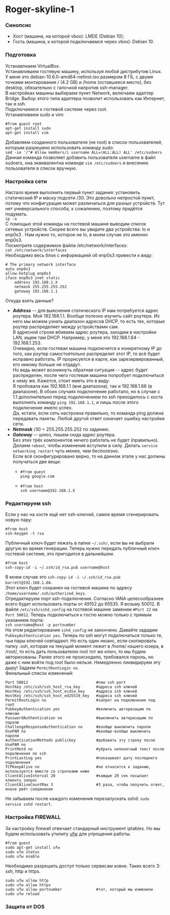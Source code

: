 # Roger-skyline-1  
### Синопсис  
* Хост (машина, на которой vbox): LMDE (Debian 10);  
* Гость (машина, к которой подключаемся через vbox): Debian 10.
### Подготовка
Устанавлиаем VirtualBox.  
Устанавливаем гостевую машину, используя любой дистрибутив Linux.
У меня это debian-10.6.0-amd64-netinst.iso размером 8 ГБ, с двумя точками монтирования
/ (4.2 GB) и /home (оставшееся место), без desktop, обязательно с галочкой напротив
ssh-manager.  
В настройках машины выбираем пункт Network, включаем адаптер Bridge. Выбор этого
типа адаптера позволит использовать как Интернет, так и ssh.  
Подключаемся к гостевой системе через root.  
Устанавливаем sudo и vim:  
```shell script
#from guest root
apt-get install sudo
apt-get install vim
```
Добавляем созданного пользователя (не root) в список пользователей, которым
разрешено использовать команду sudo:  
`sed -ie '/^# Allow members/i username ALL=(ALL:ALL) ALL' /etc/sudoers`  
Данная команда позволяет добавить пользователя username в файл sudoers, она
эквивалентна команде `vim /etc/sudoers` и внесению пользователя в список вручную.
### Настройка сети
Настало время выполнить первый пункт задания:
установить статический IP и маску подсети /30. Это довольно непростой пункт,
потому что конфигурация может различаться для разных устройств. Тут нет
универсального способа, к сожалению, поэтому придётся подумать.  
`ip -a`  
С помощью этой команды на гостевой машине выводим список сетевых устройств.
Скорее всего вы увидите два устройства: lo и enp0s3
. Нам нужно то, которое не lo, в моем случае это именно enp0s3.  
Посмотрите содержимое файла /etc/network/interfaces:  
`cat /etc/network/interfaces `  
Необходимо весь блок с информацией об enp0s3 привести к виду:  
```
# The primary network interface  
auto enp0s3  
allow-hotplug enp0s3  
iface enp0s3 inet static  
	address 192.168.1.X  
	netmask 255.255.255.252  
	gateway 192.168.1.1
```
Откуда взять данные?  
* **_Address_** -- для выяснения статического IP нам потребуется адрес роутера. Мой
192.168.1.1. Вообще полезно изучить сайт роутера. Из него мы можем узнать диапазон
адресов DHCP, то есть тех, которые роутер распределяет между устройствами сам.  
В адресной строке вбиваем адрес роутера, заходим в настройки LAN, ищем там DHCP.
Например, у меня это 192.168.1.64 - 192.168.1.253.  
Очевидно, если гостевая машина подключится к конкретному IP до того, как роутер
самостоятельно распределит этот IP, то всё будет исправно работать. IP прорисуется
в карте, как зарезервированный, его никому больше не отдадут.  
Но ведь может возникнуть обратная ситуация -- адрес будет распределен, после чего
гостевая машина попробует подключиться к нему же. Кажется, стоит иметь это в виду.  
Я пробовала как 192.168.1.1 (вне диапазона), так и 192.168.1.66 (в диапазоне).
В обоих случаях подключение работало, но в случае с 1.1 дополнительно перед подключением
по ssh приходилось с хоста выполнять команду `ping 192.168.1.1`, и лишь после этого
подключение имело успех.  
Да, кстати, если сеть настроена правильно, то команда ping должна передавать пакеты.
Любой другой ответ означает ошибку настройки сети.
* **_Netmask_** /30 = 255.255.255.252 по заданию.  
* **_Gateway_** -- шлюз, пишем сюда адрес роутера.  
Без этих трёх компонентов ничего работать не будет (правильно).  
Делаем `reboot`, чтобы изменения вступили в силу. Делать `service networking restart` чуть менее, чем бесполезно.  
Если всё сконфигурировано верно, то на данном этапе у нас должны получаться две вещи:  
    *   ```shell script
        #from guest
        ping google.com
        ```
    *   ```shell script
        #from host  
        ssh username@192.168.1.X
        ```
### Редактируем ssh  
Если у нас на хосте ещё нет ssh-ключей, самое время сгенерировать новую пару:  
```shell script
#from host
ssh-keygen -t rsa
```
Публичный ключ будет лежать в папке `~/.ssh/`, если вы не выбрали другую во время генерации.
Теперь нужно передать публичный ключ гостевой системе, это пригодится в дальнейшем.  
```shell script
#from host
ssh-copy-id -i ~/.ssh/id_rsa.pub username@host
```
В моем случае это `ssh-copy-id -i ~/.ssh/id_rsa.pub barrett@192.168.1.66`.  
Этот ключ будет сохранен на гостевой машине по адресу `/home/username/.ssh/authorized_keys`.  
Отредактируем порт ssh-подключения. Согласно IANA целесообразнее всего будет использовать
порты от 49152 до 65535. Я возьму 50012. В файле `/etc/ssh/sshd_config` на гостевой
 машине заменим `#Port 22` на `Port 50012`.
Теперь подключиться к гостю можно только с прямым указанием порта:  
`ssh username@host -p portnumber`  
На этом редактирование `sshd_config` не закончено. Давайте зададим `PubkeyAuthentication yes`.
Теперь по ssh могут подключаться только те, чьи пары ключей совпадают. Но есть один
нюанс, если скопировать папку .ssh, которая на текущий момент лежит в /home/ нашего
юзера, в /root/, то есть дать пользователю root тот же ключ, то мы будем авторизованы.
Ранее этого не происходило, требовался пароль, но даже с ним войти под root было нельзя.
Немедленно ликвидируем эту дыру! Задаем `PermitRootLogin no`.  
Финальный список изменений:  
```shell script
Port 50012                              #new ssh port
HostKey /etc/ssh/ssh_host_rsa_key       #адреса ssh ключей
HostKey /etc/ssh/ssh_host_ecdsa_key     #адреса ssh ключей
HostKey /etc/ssh/ssh_host_ed25519_key   #адреса ssh ключей
PermitRootLogin no                      #запрет на подключение под root
PubkeyAuthentication yes                #включить авторизацию по ключам
PasswordAuthentication no               #выключить авторизацию по паролю
ChallengeResponseAuthentication no      #вообще выключить пароли
UsePAM no                               #вообще-вообще выключить пароли
AuthenticationMethods publickey         #добавить эту строку после UsePAM no
PrintMotd no                            #убрать непонятный текст после подключения по ssh
PrintLastLog yes                        #показывает дату последнего подключения
TCPKeepAlive no                         #не относится к заданию, используется вместе со строчками ниже
ClientAliveInterval 20                  #каждые 20 сек посылает клиенту запрос
ClientAliveCountMax 3                   #3 раза, чтобы получить ответ, иначе рвёт соединение
```
Не забываем после каждого изменения перезапускать sshd: `sudo service sshd restart`.
### Настройка FIREWALL  
За настройку firewall отвечает стандарный инструмент iptables. Но мы будем использовать
утилиту [ufw](https://1cloud.ru/help/security/ispolzovanie-utility-ufw-na-inux) для упрощения работы.
```shell script
#from guest
sudo apt-get install ufw
sudo ufw status
sudo ufw enable
```
Необходимо разрешить доступ только сервисам извне. Таких всего 3: ssh, http и https.  
```shell script
sudo ufw allow http
sudo ufw allow https
sudo ufw allow portnumber               #тот, который мы изменили
sudo ufw reload
```
### Защита от DOS  
